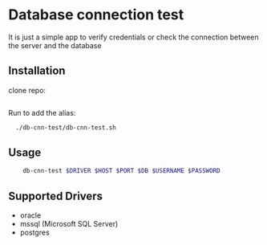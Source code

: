 # Database connection test

It is just a simple app to verify credentials or check the connection between the server and the database

## Installation

clone repo:

```bash

```

Run to add the alias:

```bash
  ./db-cnn-test/db-cnn-test.sh
```

## Usage

```bash
    db-cnn-test $DRIVER $HOST $PORT $DB $USERNAME $PASSWORD
```

## Supported Drivers

- oracle
- mssql (Microsoft SQL Server)
- postgres
